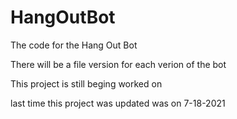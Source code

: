 # HangOutBot
The code for the Hang Out Bot

There will be a file version for each verion of the bot

This project is still beging worked on

last time this project was updated was on 7-18-2021
